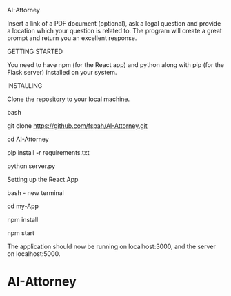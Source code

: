 AI-Attorney

Insert a link of a PDF document (optional), ask a legal question and provide a location which your question is related to. The program will create a great prompt and return you an excellent response.


GETTING STARTED

You need to have npm (for the React app) and python along with pip (for the Flask server) installed on your system.




INSTALLING

Clone the repository to your local machine.

bash

git clone https://github.com/fspah/AI-Attorney.git

cd AI-Attorney

pip install -r requirements.txt

python server.py

Setting up the React App

bash - new terminal

cd my-App

npm install

npm start

The application should now be running on localhost:3000, and the server on localhost:5000.
    
# AI-Attorney
